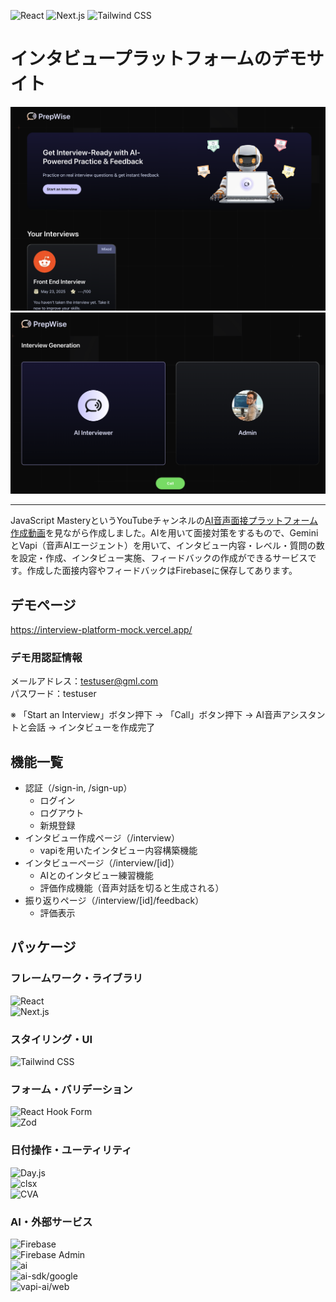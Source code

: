 ![React](https://img.shields.io/badge/React-19-61DAFB?style=for-the-badge&logo=react&logoColor=white)
![Next.js](https://img.shields.io/badge/Next.js-15-000000?style=for-the-badge&logo=nextdotjs&logoColor=white)
![Tailwind CSS](https://img.shields.io/badge/TailwindCSS-3.4-06B6D4?style=for-the-badge&logo=tailwindcss&logoColor=white)

# インタビュープラットフォームのデモサイト
![](./ホーム画面.png)
![](./インタビュー画面.png)
***
JavaScript MasteryというYouTubeチャンネルの[AI音声面接プラットフォーム作成動画](https://youtu.be/8GK8R77Bd7g?si=xNlHZAY8_9nU_n7i)を見ながら作成しました。AIを用いて面接対策をするもので、GeminiとVapi（音声AIエージェント）を用いて、インタビュー内容・レベル・質問の数を設定・作成、インタビュー実施、フィードバックの作成ができるサービスです。作成した面接内容やフィードバックはFirebaseに保存してあります。

## デモページ

https://interview-platform-mock.vercel.app/

### デモ用認証情報
メールアドレス：testuser@gml.com
<br />
パスワード：testuser

※ 「Start an Interview」ボタン押下 → 「Call」ボタン押下 → AI音声アシスタントと会話 → インタビューを作成完了

## 機能一覧
- 認証（/sign-in, /sign-up）
  - ログイン
  - ログアウト
  - 新規登録
- インタビュー作成ページ（/interview）
  - vapiを用いたインタビュー内容構築機能
- インタビューページ（/interview/[id]）
  - AIとのインタビュー練習機能
  - 評価作成機能（音声対話を切ると生成される）
- 振り返りページ（/interview/[id]/feedback）
  - 評価表示

## パッケージ
### フレームワーク・ライブラリ
![React](https://img.shields.io/badge/React-19-61DAFB?style=for-the-badge&logo=react&logoColor=white)  
![Next.js](https://img.shields.io/badge/Next.js-15-000000?style=for-the-badge&logo=nextdotjs&logoColor=white)

### スタイリング・UI
![Tailwind CSS](https://img.shields.io/badge/TailwindCSS-3.4-06B6D4?style=for-the-badge&logo=tailwindcss&logoColor=white)

### フォーム・バリデーション
![React Hook Form](https://img.shields.io/badge/ReactHookForm-7.54-EF4444?style=for-the-badge&logo=reacthookform&logoColor=white)  
![Zod](https://img.shields.io/badge/Zod-3.24-4B5563?style=for-the-badge)

### 日付操作・ユーティリティ
![Day.js](https://img.shields.io/badge/Day.js-1.11.13-F97316?style=for-the-badge)  
![clsx](https://img.shields.io/badge/clsx-2.1.1-6366F1?style=for-the-badge)  
![CVA](https://img.shields.io/badge/CVA-0.7.1-4F46E5?style=for-the-badge)  

### AI・外部サービス
![Firebase](https://img.shields.io/badge/Firebase-11.7.3-FFCA28?style=for-the-badge)  
![Firebase Admin](https://img.shields.io/badge/Firebase--Admin-13.4.0-F57C00?style=for-the-badge)  
![ai](https://img.shields.io/badge/AI-4.3.16-22D3EE?style=for-the-badge)  
![ai-sdk/google](https://img.shields.io/badge/%40ai--sdk%2Fgoogle-1.2.18-0EA5E9?style=for-the-badge)  
![vapi-ai/web](https://img.shields.io/badge/%40vapi--ai%2Fweb-2.3.0-8E44AD?style=for-the-badge)